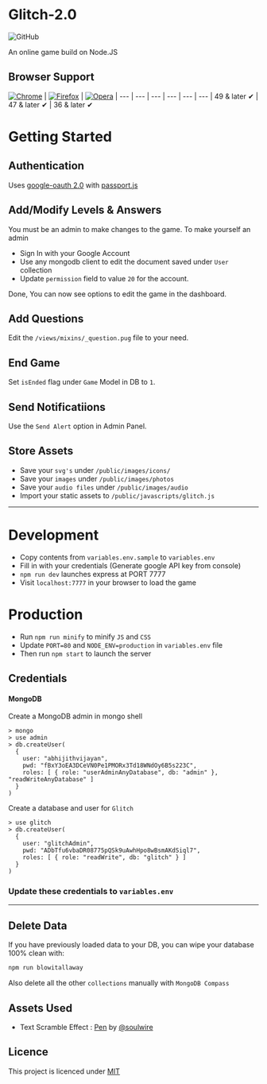 # Glitch-2.0
![GitHub](https://img.shields.io/github/license/abhijithvijayan/glitch-2.0.svg)

An online game build on Node.JS

## Browser Support

[![Chrome](https://raw.github.com/alrra/browser-logos/master/src/chrome/chrome_48x48.png)](https://chrome.google.com/webstore/detail/kutt/pklakpjfiegjacoppcodencchehlfnpd) | [![Firefox](https://raw.github.com/alrra/browser-logos/master/src/firefox/firefox_48x48.png)](https://addons.mozilla.org/firefox/addon/kutt/) | [![Opera](https://raw.github.com/alrra/browser-logos/master/src/opera/opera_48x48.png)](CONTRIBUTING.md#for-opera-users) |
--- | --- | --- | --- | --- | --- |
49 & later ✔ | 47 & later ✔ | 36 & later ✔

# Getting Started

## Authentication
Uses [google-oauth 2.0](http://www.passportjs.org/packages/passport-google-oauth20/) with [passport.js](http://www.passportjs.org/)

## Add/Modify Levels & Answers

You must be an admin to make changes to the game.
To make yourself an admin
- Sign In with your Google Account
- Use any mongodb client to edit the document saved under `User` collection
- Update `permission` field to value `20` for the account.

Done, You can now see options to edit the game in the dashboard.


## Add Questions
Edit the `/views/mixins/_question.pug` file to your need.

## End Game
Set `isEnded` flag under `Game` Model in DB to `1`.

## Send Notificatiions
Use the `Send Alert` option in Admin Panel.

## Store Assets
- Save your `svg's` under `/public/images/icons/`
- Save your `images` under `/public/images/photos`
- Save your `audio files` under `/public/images/audio`
- Import your static assets to `/public/javascripts/glitch.js`

<hr />

# Development

- Copy contents from `variables.env.sample` to `variables.env`
- Fill in with your credentials (Generate google API key from console)
- `npm run dev` launches express at PORT 7777
- Visit `localhost:7777` in your browser to load the game

# Production
- Run `npm run minify` to minify `JS` and `CSS`
- Update `PORT=80` and `NODE_ENV=production`  in `variables.env` file
- Then run `npm start` to launch the server

## Credentials

#### MongoDB
Create a MongoDB admin in mongo shell
```
> mongo
> use admin
> db.createUser(
  {
    user: "abhijithvijayan",
    pwd: "fBxY3oEA3DCeVN0Pe1PMORx3Td18WNdOy6B5s223C",
    roles: [ { role: "userAdminAnyDatabase", db: "admin" }, "readWriteAnyDatabase" ]
  }
)
```
Create a database and user for `Glitch`
```
> use glitch
> db.createUser(
  {
    user: "glitchAdmin",
    pwd: "ADbTfu6vbaDR08775pQSk9uAwhHpo8wBsmAKdSiql7",
    roles: [ { role: "readWrite", db: "glitch" } ]
  }
)
```
### Update these credentials to `variables.env`

<hr />

## Delete Data

If you have previously loaded data to your DB, you can wipe your database 100% clean with:

```bash
npm run blowitallaway
```
Also delete all the other `collections` manually with `MongoDB Compass`

## Assets Used

- Text Scramble Effect : [Pen](https://codepen.io/soulwire/pen/mErPAK) by [@soulwire](https://codepen.io/soulwire/)
<!-- - Parallax Star background : [Pen](https://codepen.io/saransh/pen/BKJun) by [@saransh](https://codepen.io/saransh/) -->

## Licence
This project is licenced under [MIT](LICENCE)